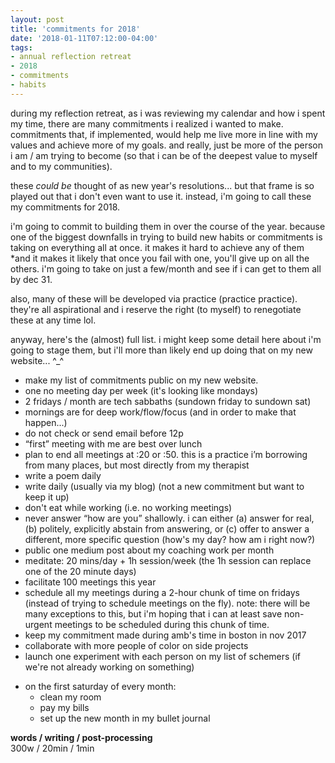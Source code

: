 ```yaml
---
layout: post
title: 'commitments for 2018'
date: '2018-01-11T07:12:00-04:00'
tags:
- annual reflection retreat
- 2018
- commitments
- habits
--- 
```


during my reflection retreat, as i was reviewing my calendar and how i spent my time, there are many commitments i realized i wanted to make. commitments that, if implemented, would help me live more in line with my values and achieve more of my goals. and really, just be more of the person i am / am trying to become (so that i can be of the deepest value to myself and to my communities). 

these _could be_ thought of as new year's resolutions... but that frame is so played out that i don't even want to use it. instead, i'm going to call these my commitments for 2018. 

i'm going to commit to building them in over the course of the year. because one of the biggest downfalls in trying to build new habits or commitments is taking on everything all at once. it makes it hard to achieve any of them *and it makes it likely that once you fail with one, you'll give up on all the others. i'm going to take on just a few/month and see if i can get to them all by dec 31. 

also, many of these will be developed via practice (practice practice). they're all aspirational and i reserve the right (to myself) to renegotiate these at any time lol. 

anyway, here's the (almost) full list. i might keep some detail here about i'm going to stage them, but i'll more than likely end up doing that on my new website... ^_^

* make my list of commitments public on my new website. 
* one no meeting day per week (it's looking like mondays)
* 2 fridays / month are tech sabbaths (sundown friday to sundown sat)
* mornings are for deep work/flow/focus (and in order to make that happen...)
* do not check or send email before 12p
* “first” meeting with me are best over lunch 
* plan to end all meetings at :20 or :50. this is a practice i’m borrowing from many places, but most directly from my therapist
* write a poem daily 
* write daily (usually via my blog) (not a new commitment but want to keep it up)
* don't eat while working (i.e. no working meetings)
* never answer “how are you” shallowly. i can either (a) answer for real, (b) politely, explicitly abstain from answering, or (c) offer to answer a different, more specific question (how's my day? how am i right now?)
* public one medium post about my coaching work per month
* meditate: 20 mins/day + 1h session/week (the 1h session can replace one of the 20 minute days)
* facilitate 100 meetings this year
* schedule all my meetings during a 2-hour chunk of time on fridays (instead of trying to schedule meetings on the fly). note: there will be many exceptions to this, but i'm hoping that i can at least save non-urgent meetings to be scheduled during this chunk of time. 
* keep my commitment made during amb's time in boston in nov 2017
    <!-- * “i want to be a commitment to holding space for people to transform. i want support myself and others to get enough rest & sleep (which are different things). i want to commit to teaching young ones to read (and therefore be free #frederick douglass). i want to commit to feeding those who are hungry. i want to be a commitment to noticing potential to connect and not forcing the connection.” -->
* collaborate with more people of color on side projects
* launch one experiment with each person on my list of schemers (if we're not already working on something)
<!--     - asad -->
<!--     * mike leyba -->
<!--     * huma -->
<!--     * nene -->
<!--     * grant -->
<!--     * caroline h -->
<!--     * maureen -->
<!--     * danielle -->
<!--     * abraham  -->
* on the first saturday of every month:
    * clean my room
    * pay my bills
    * set up the new month in my bullet journal 


<!-- hyperlink bank -->


<!-- &#042; = asterisk -->
<!-- &#039; = single quote '-->

**words / writing / post-processing**  
300w / 20min / 1min
